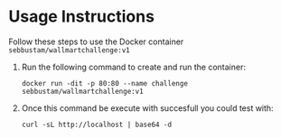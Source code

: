 # Usage Instructions

Follow these steps to use the Docker container `sebbustam/wallmartchallenge:v1`

1. Run the following command to create and run the container:

    `docker run -dit -p 80:80 --name challenge sebbustam/wallmartchallenge:v1`

2. Once this command be execute with succesfull you could test with:

   `curl -sL http://localhost | base64 -d`
